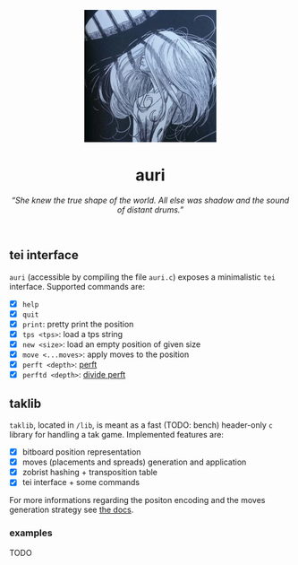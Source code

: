 <p align="center">
  <img src="docs/resources/auri.webp" alt="auri" height="236"/>
</p>

<h1 align="center">auri</h1>
<p align="center"><i>“She knew the true shape of the world. All else was shadow and the sound of distant drums.”</i></p>

<br>

## tei interface

`auri` (accessible by compiling the file `auri.c`) exposes a minimalistic `tei` interface. Supported commands are:
- [x] `help`
- [x] `quit`
- [x] `print`: pretty print the position
- [x] `tps <tps>`: load a tps string
- [x] `new <size>`: load an empty position of given size
- [x] `move <...moves>`: apply moves to the position
- [x] `perft <depth>`: [perft](https://www.chessprogramming.org/Perft)
- [x] `perftd <depth>`: [divide perft](https://www.chessprogramming.org/Perft#Divide)

## taklib

`taklib`, located in `/lib`, is meant as a fast (TODO: bench) header-only `c` library for handling a tak game. Implemented features are:
- [x] bitboard position representation
- [x] moves (placements and spreads) generation and application
- [x] zobrist hashing + transposition table
- [x] tei interface + some commands

For more informations regarding the positon encoding and the moves generation strategy see [the docs](/docs/encoding.md).

### examples

TODO